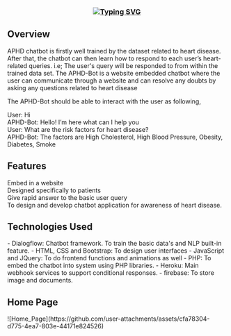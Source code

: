 <h3 align="center"><a href="https://git.io/typing-svg" align="center"><img align="center" src="https://readme-typing-svg.herokuapp.com?font=Fira+Code&size=25&duration=4000&center=true&vCenter=true&width=435&lines=APHD+Chatbot;" alt="Typing SVG" style="max-width:100%" /></a></h3>

<h2> Overview </h2>
<p>APHD chatbot is firstly well trained by the dataset related to heart disease. After 
that, the chatbot can then learn how to respond to each user’s heart-related queries. i.e; The user's 
query will be responded to from within the trained data set. The APHD-Bot is a website embedded 
chatbot where the user can communicate through a website and can resolve any doubts by asking 
any questions related to heart disease</p>

The APHD-Bot should be able to interact with the user as following, 

User: Hi <br>
APHD-Bot: Hello! I’m here what can I help you <br>
User: What are the risk factors for heart disease? <br>
APHD-Bot: The factors are High Cholesterol, High Blood Pressure, Obesity, Diabetes, Smoke <br>

<h2> Features </h2>
Embed in a website <br>
Designed specifically to patients <br>
Give rapid answer to the basic user query <br>
To design and develop chatbot application for awareness of heart disease. <br>

<h2> Technologies Used </h2>
- Dialogflow: Chatbot framework. To train the basic data's and NLP built-in feature.
- HTML, CSS and Bootstrap:  To design user interfaces
- JavaScript and JQuery: To do frontend functions and animations as well
- PHP: To embed the chatbot into system using PHP libraries.
- Heroku: Main webhook services to support conditional responses.
- firebase: To store image and documents.

<h2>Home Page</h2>
![Home_Page](https://github.com/user-attachments/assets/cfa78304-d775-4ea7-803e-44171e824526)


